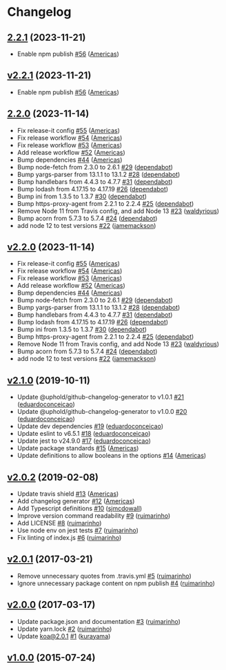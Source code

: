 # Changelog

## [2.2.1](https://github.com/uphold/koa-requestid/releases/tag/v2.2.1) (2023-11-21)
- Enable npm publish [\#56](https://github.com/uphold/koa-requestid/pull/56) ([Americas](https://github.com/Americas))

## [v2.2.1](https://github.com/uphold/koa-requestid/releases/tag/v2.2.1) (2023-11-21)
- Enable npm publish [\#56](https://github.com/uphold/koa-requestid/pull/56) ([Americas](https://github.com/Americas))

## [2.2.0](https://github.com/uphold/koa-requestid/releases/tag/v2.2.0) (2023-11-14)
- Fix release-it config [\#55](https://github.com/uphold/koa-requestid/pull/55) ([Americas](https://github.com/Americas))
- Fix release workflow [\#54](https://github.com/uphold/koa-requestid/pull/54) ([Americas](https://github.com/Americas))
- Fix release workflow [\#53](https://github.com/uphold/koa-requestid/pull/53) ([Americas](https://github.com/Americas))
- Add release workflow [\#52](https://github.com/uphold/koa-requestid/pull/52) ([Americas](https://github.com/Americas))
- Bump dependencies [\#44](https://github.com/uphold/koa-requestid/pull/44) ([Americas](https://github.com/Americas))
- Bump node-fetch from 2.3.0 to 2.6.1 [\#29](https://github.com/uphold/koa-requestid/pull/29) ([dependabot](https://github.com/apps/dependabot))
- Bump yargs-parser from 13.1.1 to 13.1.2 [\#28](https://github.com/uphold/koa-requestid/pull/28) ([dependabot](https://github.com/apps/dependabot))
- Bump handlebars from 4.4.3 to 4.7.7 [\#31](https://github.com/uphold/koa-requestid/pull/31) ([dependabot](https://github.com/apps/dependabot))
- Bump lodash from 4.17.15 to 4.17.19 [\#26](https://github.com/uphold/koa-requestid/pull/26) ([dependabot](https://github.com/apps/dependabot))
- Bump ini from 1.3.5 to 1.3.7 [\#30](https://github.com/uphold/koa-requestid/pull/30) ([dependabot](https://github.com/apps/dependabot))
- Bump https-proxy-agent from 2.2.1 to 2.2.4 [\#25](https://github.com/uphold/koa-requestid/pull/25) ([dependabot](https://github.com/apps/dependabot))
- Remove Node 11 from Travis config, and add Node 13 [\#23](https://github.com/uphold/koa-requestid/pull/23) ([waldyrious](https://github.com/waldyrious))
- Bump acorn from 5.7.3 to 5.7.4 [\#24](https://github.com/uphold/koa-requestid/pull/24) ([dependabot](https://github.com/apps/dependabot))
- add node 12 to test versions [\#22](https://github.com/uphold/koa-requestid/pull/22) ([jamemackson](https://github.com/jamemackson))

## [v2.2.0](https://github.com/uphold/koa-requestid/releases/tag/v2.2.0) (2023-11-14)
- Fix release-it config [\#55](https://github.com/uphold/koa-requestid/pull/55) ([Americas](https://github.com/Americas))
- Fix release workflow [\#54](https://github.com/uphold/koa-requestid/pull/54) ([Americas](https://github.com/Americas))
- Fix release workflow [\#53](https://github.com/uphold/koa-requestid/pull/53) ([Americas](https://github.com/Americas))
- Add release workflow [\#52](https://github.com/uphold/koa-requestid/pull/52) ([Americas](https://github.com/Americas))
- Bump dependencies [\#44](https://github.com/uphold/koa-requestid/pull/44) ([Americas](https://github.com/Americas))
- Bump node-fetch from 2.3.0 to 2.6.1 [\#29](https://github.com/uphold/koa-requestid/pull/29) ([dependabot](https://github.com/apps/dependabot))
- Bump yargs-parser from 13.1.1 to 13.1.2 [\#28](https://github.com/uphold/koa-requestid/pull/28) ([dependabot](https://github.com/apps/dependabot))
- Bump handlebars from 4.4.3 to 4.7.7 [\#31](https://github.com/uphold/koa-requestid/pull/31) ([dependabot](https://github.com/apps/dependabot))
- Bump lodash from 4.17.15 to 4.17.19 [\#26](https://github.com/uphold/koa-requestid/pull/26) ([dependabot](https://github.com/apps/dependabot))
- Bump ini from 1.3.5 to 1.3.7 [\#30](https://github.com/uphold/koa-requestid/pull/30) ([dependabot](https://github.com/apps/dependabot))
- Bump https-proxy-agent from 2.2.1 to 2.2.4 [\#25](https://github.com/uphold/koa-requestid/pull/25) ([dependabot](https://github.com/apps/dependabot))
- Remove Node 11 from Travis config, and add Node 13 [\#23](https://github.com/uphold/koa-requestid/pull/23) ([waldyrious](https://github.com/waldyrious))
- Bump acorn from 5.7.3 to 5.7.4 [\#24](https://github.com/uphold/koa-requestid/pull/24) ([dependabot](https://github.com/apps/dependabot))
- add node 12 to test versions [\#22](https://github.com/uphold/koa-requestid/pull/22) ([jamemackson](https://github.com/jamemackson))

## [v2.1.0](https://github.com/uphold/koa-requestid/releases/tag/v2.1.0) (2019-10-11)
- Update @uphold/github-changelog-generator to v1.0.1 [\#21](https://github.com/uphold/koa-requestid/pull/21) ([eduardoconceicao](https://github.com/eduardoconceicao))
- Update @uphold/github-changelog-generator to v1.0.0 [\#20](https://github.com/uphold/koa-requestid/pull/20) ([eduardoconceicao](https://github.com/eduardoconceicao))
- Update dev dependencies [\#19](https://github.com/uphold/koa-requestid/pull/19) ([eduardoconceicao](https://github.com/eduardoconceicao))
- Update eslint to v6.5.1 [\#18](https://github.com/uphold/koa-requestid/pull/18) ([eduardoconceicao](https://github.com/eduardoconceicao))
- Update jest to v24.9.0 [\#17](https://github.com/uphold/koa-requestid/pull/17) ([eduardoconceicao](https://github.com/eduardoconceicao))
- Update package standards [\#15](https://github.com/uphold/koa-requestid/pull/15) ([Americas](https://github.com/Americas))
- Update definitions to allow booleans in the options [\#14](https://github.com/uphold/koa-requestid/pull/14) ([Americas](https://github.com/Americas))

## [v2.0.2](https://github.com/uphold/koa-requestid/releases/tag/v2.0.2) (2019-02-08)
- Update travis shield [\#13](https://github.com/uphold/koa-requestid/pull/13) ([Americas](https://github.com/Americas))
- Add changelog generator [\#12](https://github.com/uphold/koa-requestid/pull/12) ([Americas](https://github.com/Americas))
- Add Typescript definitions [\#10](https://github.com/uphold/koa-requestid/pull/10) ([sjmcdowall](https://github.com/sjmcdowall))
- Improve version command readability [\#9](https://github.com/uphold/koa-requestid/pull/9) ([ruimarinho](https://github.com/ruimarinho))
- Add LICENSE [\#8](https://github.com/uphold/koa-requestid/pull/8) ([ruimarinho](https://github.com/ruimarinho))
- Use node env on jest tests [\#7](https://github.com/uphold/koa-requestid/pull/7) ([ruimarinho](https://github.com/ruimarinho))
- Fix linting of index.js [\#6](https://github.com/uphold/koa-requestid/pull/6) ([ruimarinho](https://github.com/ruimarinho))

## [v2.0.1](https://github.com/uphold/koa-requestid/releases/tag/v2.0.1) (2017-03-21)
- Remove unnecessary quotes from .travis.yml [\#5](https://github.com/uphold/koa-requestid/pull/5) ([ruimarinho](https://github.com/ruimarinho))
- Ignore unnecessary package content on npm publish [\#4](https://github.com/uphold/koa-requestid/pull/4) ([ruimarinho](https://github.com/ruimarinho))

## [v2.0.0](https://github.com/uphold/koa-requestid/releases/tag/v2.0.0) (2017-03-17)
- Update package.json and documentation [\#3](https://github.com/uphold/koa-requestid/pull/3) ([ruimarinho](https://github.com/ruimarinho))
- Update yarn.lock [\#2](https://github.com/uphold/koa-requestid/pull/2) ([ruimarinho](https://github.com/ruimarinho))
- Update koa@2.0.1 [\#1](https://github.com/uphold/koa-requestid/pull/1) ([kurayama](https://github.com/kurayama))

## [v1.0.0](https://github.com/uphold/koa-requestid/releases/tag/v1.0.0) (2015-07-24)
